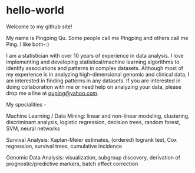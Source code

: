# hello-world
Welcome to my github site!

My name is Pingping Qu. Some people call me Pingping and others call me Ping. I like both-:)

I am a statistician with over 10 years of experience in data analysis. I love implementing and developing statistical/machine learning algorithms to identify associations and patterns in complex datasets. Although most of my experience is in analyzing high-dimensional genomic and clinical data, I am interested in finding patterns in any datasets. If you are interested in doing collaboration with me or need help on analyzing your data, please drop me a line at quping@yahoo.com.

My specialities -

Machine Learning / Data Mining: linear and non-linear modeling, clustering, discriminant analysis, logistic regression, decision trees, random forest, SVM, neural networks 

Survival Analysis: Kaplan-Meier estimates, (ordered) logrank test, Cox regression, survival trees, cumulative incidence

Genomic Data Analysis: visualization, subgroup discovery, derivation of prognostic/predictive markers, batch effect correction
